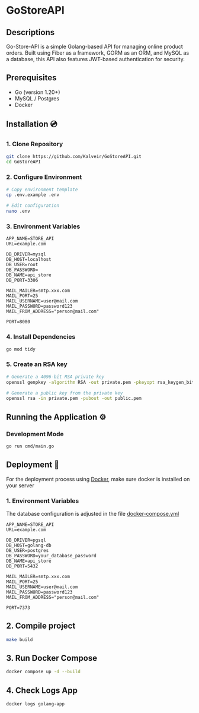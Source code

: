 # GoStoreAPI
## Descriptions
Go-Store-API is a simple Golang-based API for managing online product orders. Built using Fiber as a framework, GORM as an ORM, and MySQL as a database, this API also features JWT-based authentication for security.
## Prerequisites
- Go (version 1.20+)
- MySQL / Postgres
- Docker

## Installation :cd:

### 1. Clone Repository
```bash
git clone https://github.com/Kalveir/GoStoreAPI.git
cd GoStoreAPI
```

### 2. Configure Environment
```bash
# Copy environment template
cp .env.example .env

# Edit configuration
nano .env
```

### 3. Environment Variables
```
APP_NAME=STORE_API
URL=example.com

DB_DRIVER=mysql
DB_HOST=localhost
DB_USER=root
DB_PASSWORD=
DB_NAME=api_store
DB_PORT=3306

MAIL_MAILER=smtp.xxx.com
MAIL_PORT=25
MAIL_USERNAME=user@mail.com
MAIL_PASSWORD=password123
MAIL_FROM_ADDRESS="person@mail.com"

PORT=8080
```

### 4. Install Dependencies
```bash
go mod tidy

```
### 5. Create an RSA key
```bash
# Generate a 4096-bit RSA private key
openssl genpkey -algorithm RSA -out private.pem -pkeyopt rsa_keygen_bits:4096

# Generate a public key from the private key
openssl rsa -in private.pem -pubout -out public.pem

```

## Running the Application ⚙️

### Development Mode
```bash
go run cmd/main.go
```

## Deployment :rocket:
For the deployment process using [Docker](https://www.docker.com/), make sure docker is installed on your server
### 1. Environment Variables
The database configuration is adjusted in the file [docker-compose.yml](https://github.com/Kalveir/GoStoreAPI/blob/main/docker-compose.yml)
```
APP_NAME=STORE_API
URL=example.com

DB_DRIVER=pgsql
DB_HOST=golang-db
DB_USER=postgres
DB_PASSWORD=your_database_password
DB_NAME=api_store
DB_PORT=5432

MAIL_MAILER=smtp.xxx.com
MAIL_PORT=25
MAIL_USERNAME=user@mail.com
MAIL_PASSWORD=password123
MAIL_FROM_ADDRESS="person@mail.com"

PORT=7373
```
## 2. Compile project
```bash
make build
```
## 3. Run Docker Compose
```bash
docker compose up -d --build
```
## 4. Check Logs App
```bash
docker logs golang-app
```
